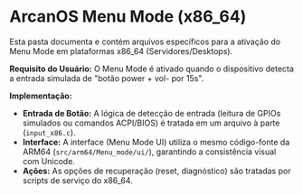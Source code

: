 # ArcanOS Menu Mode (x86_64)

Esta pasta documenta e contém arquivos específicos para a ativação do Menu Mode em plataformas x86_64 (Servidores/Desktops).

**Requisito do Usuário:** O Menu Mode é ativado quando o dispositivo detecta a entrada simulada de "botão power + vol- por 15s".

**Implementação:**
* **Entrada de Botão:** A lógica de detecção de entrada (leitura de GPIOs simulados ou comandos ACPI/BIOS) é tratada em um arquivo à parte (`input_x86.c`).
* **Interface:** A interface (Menu Mode UI) utiliza o mesmo código-fonte da ARM64 (`src/arm64/Menu_mode/ui/`), garantindo a consistência visual com Unicode.
* **Ações:** As opções de recuperação (reset, diagnóstico) são tratadas por scripts de serviço do x86_64.

